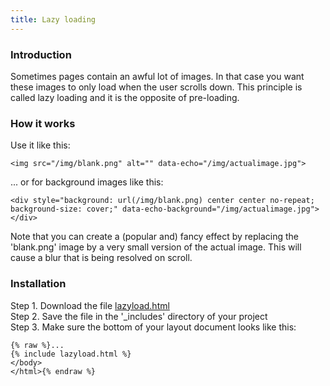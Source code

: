 ```yaml
---
title: Lazy loading
---
```


### Introduction

Sometimes pages contain an awful lot of images. In that case you want these images to only load when the user scrolls down. This principle is called lazy loading and it is the opposite of pre-loading.

### How it works

Use it like this:

```
<img src="/img/blank.png" alt="" data-echo="/img/actualimage.jpg">
```

... or for background images like this:

```
<div style="background: url(/img/blank.png) center center no-repeat; background-size: cover;" data-echo-background="/img/actualimage.jpg"></div>
```

Note that you can create a (popular and) fancy effect by replacing the 'blank.png' image by a very small version of the actual image. This will cause a blur that is being resolved on scroll.

### Installation

Step 1. Download the file [lazyload.html](https://raw.githubusercontent.com/jhvanderschee/jekyllcodex/gh-pages/_includes/lazyload.html)
<br />Step 2. Save the file in the '_includes' directory of your project
<br />Step 3. Make sure the bottom of your layout document looks like this:

```
{% raw %}...
{% include lazyload.html %}
</body>
</html>{% endraw %}
```